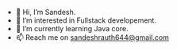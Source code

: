 - 👋 Hi, I’m Sandesh.
- 👀 I’m interested in Fullstack developement. 
- 🌱 I’m currently learning Java core. 
- 📫 Reach me on sandeshrauth644@gmail.com

<!---
sandesh56/sandesh56 is a ✨ special ✨ repository because its `README.md` (this file) appears on your GitHub profile.
You can click the Preview link to take a look at your changes.
--->

